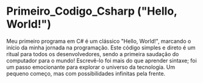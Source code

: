 # Primeiro_Codigo_Csharp ("Hello, World!")
 Meu primeiro programa em C# é um clássico "Hello, World!", marcando o início da minha jornada na programação. Este código simples e direto é um ritual para todos os desenvolvedores, sendo a primeira saudação do computador para o mundo! Escrevê-lo foi mais do que aprender sintaxe; foi um passo emocionante para explorar o universo da tecnologia. Um pequeno começo, mas com possibilidades infinitas pela frente.
